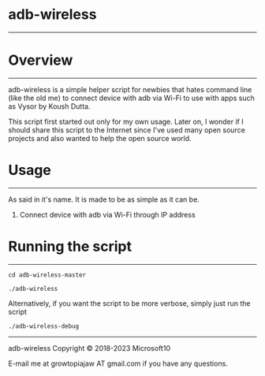 # adb-wireless
--------------


# Overview
----------


adb-wireless is a simple helper script for newbies that hates command line (like the old me) to connect device with adb via Wi-Fi to use with apps such as Vysor by Koush Dutta.

This script first started out only for my own usage. Later on, I wonder if I should share this script to the Internet since I've used many open source projects and also wanted to help the open source world.

# Usage
-------


As said in it's name. It is made to be as simple as it can be.
1. Connect device with adb via Wi-Fi through IP address

# Running the script
--------------------


`cd adb-wireless-master`

`./adb-wireless`

Alternatively, if you want the script to be more verbose, simply just run the script

`./adb-wireless-debug`

-----------------------------------------

adb-wireless Copyright © 2018-2023 Microsoft10

E-mail me at growtopiajaw AT gmail.com if you have any questions.
